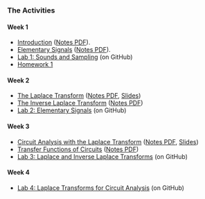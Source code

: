 ### The Activities

#### Week 1
<ul>
<li>
<a href="http://nbviewer.ipython.org/github/cpjobling/EG-247-Resources/blob/master/introduction/Introduction.ipynb">Introduction</a> (<a href="introduction/Introduction.pdf">Notes PDF</a>).</li>
<li>
<a href="http://nbviewer.ipython.org/github/cpjobling/EG-247-Resources/blob/master/week1/elementary_signals.ipynb">Elementary Signals</a> (<a href="week1/elementary_signals.pdf">Notes PDF</a>).</li>
<li><a href="https://github.com/cpjobling/EG-247-Resources/tree/master/portfolio/lab01" target="_blank">Lab 1: Sounds and Sampling</a> (on GitHub)</li>
<li><a href="introduction/Homework%201.pdf">Homework 1</a></li>
</ul>
<h4>Week 2</h4>
<ul>
<li>
<a href="http://nbviewer.ipython.org/github/cpjobling/EG-247-Resources/blob/master/week2/laplace.ipynb">The Laplace Transform</a> (<a href="week2/laplace.pdf">Notes PDF</a>, <a href="week2/laplace.slides.html">Slides</a>)</li>
<li>
<a href="http://nbviewer.ipython.org/github/cpjobling/EG-247-Resources/blob/master/week2/inverse_laplace.ipynb">The Inverse Laplace Transform</a> (<a href="week2/inverse_laplace.pdf">Notes PDF</a>)</li>
<li><a href="https://github.com/cpjobling/EG-247-Resources/tree/master/portfolio/lab02" target="_blank">Lab 2: Elementary Signals</a> (on GitHub)</li>
</ul>

<h4>Week 3</h4>
<ul>

<li>
<a href="http://nbviewer.ipython.org/github/cpjobling/EG-247-Resources/blob/master/week3/circuit_analysis.ipynb">Circuit Analysis with the Laplace Transform</a> (<a href="week3/circuit_analysis.pdf">Notes PDF</a>, <a href="week3/circuit_analysis.slides.html">Slides</a>)</li>
<li>
<a href="http://nbviewer.ipython.org/github/cpjobling/EG-247-Resources/blob/master/week3/transfer_functions.ipynb">Transfer Functions of Circuits</a> (<a href="week3/transfer_functions.pdf">Notes PDF</a>)</li>
<li><a href="https://github.com/cpjobling/EG-247-Resources/tree/master/portfolio/lab03" target="_blank">Lab 3: Laplace and Inverse Laplace Transforms</a> (on GitHub)</li>
</ul>
<h4>Week 4</h4>
<ul>
<!--<li>
<a href="http://nbviewer.ipython.org/github/cpjobling/EG-247-Resources/blob/master/week4/state_space.html">Modelling Systems in State Space</a> (<a href="week4/state_space.pdf">Notes PDF</a>, <a href="week4/state_space.slides.html">Slides</a>)</li>
<li>
<a href="http://nbviewer.ipython.org/github/cpjobling/EG-247-Resources/blob/master/week4/convolution.html">The Impulse Response and Convolution (Part 1)</a> (<a href="week4/convolution.pdf">Notes PDF</a>, <a href="week4/convolution.slides.html">Slides</a>)</li>
-->
<li><a href="https://github.com/cpjobling/EG-247-Resources/tree/master/portfolio/lab04" target="_blank">Lab 4: Laplace Transforms for Circuit Analysis</a> (on GitHub)</li>
</ul>
<!--<h4>Week 5</h4>
<ul>
<li>
<a href="http://nbviewer.ipython.org/github/cpjobling/EG-247-Resources/blob/master/week5/convolution.ipynb">The Impulse Response and Convolution (Part 2)</a>
(<a href="week5/convolution.pdf">Notes PDF</a>, <a href="week5/convolution.slides.html">Slides</a>)</li>
<li>
<a href="http://nbviewer.ipython.org/github/cpjobling/EG-247-Resources/blob/master/week5/fourier1.ipynb">Introducing Fourier Series</a> (<a href="week5/fourier1.pdf">Notes PDF</a>,
<a href="week5/fourier1.slides.html">Slides</a>)</li>
<li><a href="https://github.com/cpjobling/EG-247-Resources/tree/master/portfolio/lab4" target="_blank">Lab 4: State-Space Modelling and the Impulse Response</a> (on GitHub)</li>
</ul>
<h4>Week 6</h4>
<ul>
<li>
<a href="http://nbviewer.ipython.org/github/cpjobling/EG-247-Resources/blob/master/week6/fourier2.ipynb">Fourier Series (Part 2)</a> (<a href="week6/fourier2.pdf">Notes PDF</a>, <a href="week6/fourier2.slides.html">Slides</a>)</li>
<li>
<a href="http://nbviewer.ipython.org/github/cpjobling/EG-247-Resources/blob/master/week6/fourier3.ipynb">Fourier Series (Part 3)</a> (<a href="week6/fourier3.pdf">Notes PDF</a>, <a href="week6/fourier3.slides.html">Slides</a>)</li>
<li><a href="https://github.com/cpjobling/EG-247-Resources/tree/master/portfolio/lab5" target="_blank">Lab 5: Convolution</a> (on GitHub)</li>
</ul>
<h4>Week 7</h4>
<ul>
<li>
<a href="http://nbviewer.ipython.org/github/cpjobling/EG-247-Resources/blob/master/week7/ft1.ipynb">The Fourier Transform (Part 1)</a> (<a href="week7/ft1.pdf">Notes PDF</a>, <a href="week7/ft1.slides.html">Slides</a>)</li>
<li>
<a href="http://nbviewer.ipython.org/github/cpjobling/EG-247-Resources/blob/master/week7/ft2.ipynb">The Fourier Transform (Part 2)</a> (<a href="week7/ft2.pdf">Nodes PDF</a>, <a href="week7/ft2.slides.html">Slides</a>)</li>
<li>Lab class: Catchup Session - no new Exercises!</li>
</ul>
<h4>Week 8</h4>
<ul>
<li>
<a href="http://nbviewer.ipython.org/github/cpjobling/EG-247-Resources/blob/master/week8/ft3.ipynb">Fourier Transforms for Circuit and LTI Systems Analysis</a> (<a href="week8/ft3.pdf">Notes PDF</a>, <a href="week8/ft3.slides.html">Slides</a>)</li>
<li>
<a href="http://nbviewer.ipython.org/github/cpjobling/EG-247-Resources/blob/master/week8/ft4.ipynb">Introduction to Filters</a> (<a href="week8/ft4.pdf">Notes PDF</a>, <a href="week8/ft4.slides.html">Slides</a>)</li>
<li><a href="https://github.com/cpjobling/EG-247-Resources/tree/master/portfolio/lab7" target="_blank">Lab 7: Fourier Series</a> (on GitHub)</li>
</ul>

<h4>Week 9</h4>
<ul>
<li>
<a href="http://nbviewer.ipython.org/github/cpjobling/EG-247-Resources/blob/master/week9/sampling.html">Sampling Theory</a> (<a href="week9/sampling.pdf">Notes PDF</a>, <a href="week9/sampling.slides.html">Slides</a>)</li>
<li>
<a href="http://nbviewer.ipython.org/github/cpjobling/EG-247-Resources/blob/master/week9/z-transform.html">The Z-Transform</a> (<a href="week9/z-transform.pdf">Notes PDF</a>,<a href="week9/z-transform.slides.html">Slides</a>)</li>
<li><a href="https://github.com/cpjobling/EG-247-Resources/tree/master/portfolio/lab8" target="_blank">Lab 8: Filters</a> (on GitHub)</li>
</ul>
<h4>Week 10</h4>
<ul>
  <li>
<a href="http://nbviewer.ipython.org/github/cpjobling/EG-247-Resources/blob/master/week10/i-z-transform.html">The Inverse Z-Transform</a> (<a href="week10/i-z-transform.pdf">Notes PDF</a>, <a href="week10/i-z-transform.slides.html">Slides</a>)</li>
<li>
<a href="http://nbviewer.ipython.org/github/cpjobling/EG-247-Resources/blob/master/week10/dt-models.html">Discrete Time System Models</a> (<a href="week10/dt-models.pdf">Notes PDF</a>, <a href="week10/dt-models.slides.html">Slides</a>)</li>
</ul>
